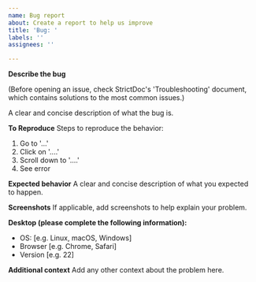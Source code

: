 ```yaml
---
name: Bug report
about: Create a report to help us improve
title: 'Bug: '
labels: ''
assignees: ''

---
```


**Describe the bug**

(Before opening an issue, check StrictDoc's 'Troubleshooting' document, which contains solutions to the most common issues.)

A clear and concise description of what the bug is.

**To Reproduce**
Steps to reproduce the behavior:
1. Go to '...'
2. Click on '....'
3. Scroll down to '....'
4. See error

**Expected behavior**
A clear and concise description of what you expected to happen.

**Screenshots**
If applicable, add screenshots to help explain your problem.

**Desktop (please complete the following information):**
 - OS: [e.g. Linux, macOS, Windows]
 - Browser [e.g. Chrome, Safari]
 - Version [e.g. 22]

**Additional context**
Add any other context about the problem here.
